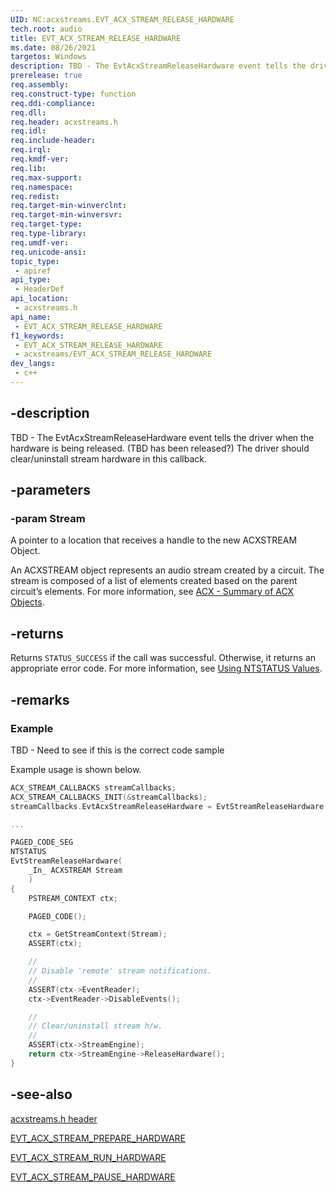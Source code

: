 ```yaml
---
UID: NC:acxstreams.EVT_ACX_STREAM_RELEASE_HARDWARE
tech.root: audio
title: EVT_ACX_STREAM_RELEASE_HARDWARE
ms.date: 08/26/2021
targetos: Windows
description: TBD - The EvtAcxStreamReleaseHardware event tells the driver when the hardware is being released. (TBD has been released?) The driver should clear/uninstall stream hardware in this callback. 
prerelease: true
req.assembly: 
req.construct-type: function
req.ddi-compliance: 
req.dll: 
req.header: acxstreams.h
req.idl: 
req.include-header: 
req.irql: 
req.kmdf-ver: 
req.lib: 
req.max-support: 
req.namespace: 
req.redist: 
req.target-min-winverclnt: 
req.target-min-winversvr: 
req.target-type: 
req.type-library: 
req.umdf-ver: 
req.unicode-ansi: 
topic_type:
 - apiref
api_type:
 - HeaderDef
api_location:
 - acxstreams.h
api_name:
 - EVT_ACX_STREAM_RELEASE_HARDWARE
f1_keywords:
 - EVT_ACX_STREAM_RELEASE_HARDWARE
 - acxstreams/EVT_ACX_STREAM_RELEASE_HARDWARE
dev_langs:
 - c++
---
```


## -description

TBD - The EvtAcxStreamReleaseHardware event tells the driver when the hardware is being released. (TBD has been released?) The driver should clear/uninstall stream hardware in this callback. 

## -parameters

### -param Stream

A pointer to a location that receives a handle to the new ACXSTREAM Object.

An ACXSTREAM object represents an audio stream created by a circuit. The stream is composed of a list of elements created based on the parent circuit’s elements. For more information, see [ACX - Summary of ACX Objects](/windows-hardware/drivers/audio/acx-summary-of-objects).

## -returns

Returns `STATUS_SUCCESS` if the call was successful. Otherwise, it returns an appropriate error code. For more information, see [Using NTSTATUS Values](/windows-hardware/drivers/kernel/using-ntstatus-values).


## -remarks

### Example

TBD - Need to see if this is the correct code sample

Example usage is shown below.

```cpp
ACX_STREAM_CALLBACKS streamCallbacks;
ACX_STREAM_CALLBACKS_INIT(&streamCallbacks);
streamCallbacks.EvtAcxStreamReleaseHardware = EvtStreamReleaseHardware;

...

PAGED_CODE_SEG
NTSTATUS
EvtStreamReleaseHardware(
    _In_ ACXSTREAM Stream
    )
{
    PSTREAM_CONTEXT ctx;

    PAGED_CODE();

    ctx = GetStreamContext(Stream);
    ASSERT(ctx);

    //
    // Disable 'remote' stream notifications.
    //
    ASSERT(ctx->EventReader);
    ctx->EventReader->DisableEvents();

    //
    // Clear/uninstall stream h/w.
    //
    ASSERT(ctx->StreamEngine);
    return ctx->StreamEngine->ReleaseHardware();
}
```

## -see-also

[acxstreams.h header](index.md)

[EVT_ACX_STREAM_PREPARE_HARDWARE](nc-acxstreams-evt_acx_stream_prepare_hardware.md)

[EVT_ACX_STREAM_RUN_HARDWARE](nc-acxstreams-evt_acx_stream_run.md)

[EVT_ACX_STREAM_PAUSE_HARDWARE](nc-acxstreams-evt_acx_stream_pause.md)


